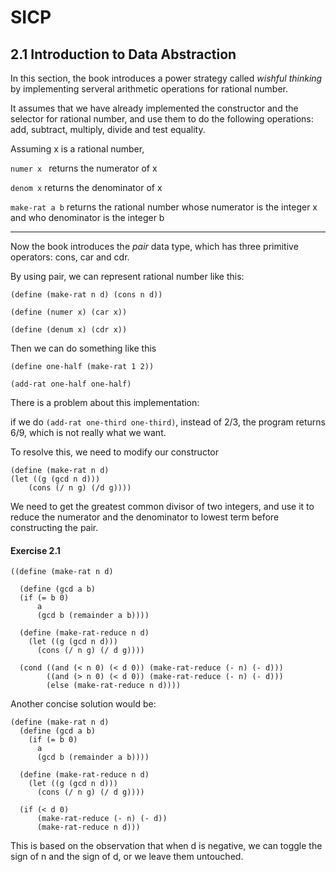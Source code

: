 # SICP 

## 2.1 Introduction to Data Abstraction

In this section, the book introduces a power strategy called *wishful thinking* by implementing serveral arithmetic operations for rational number.

It assumes that we have already implemented the constructor and the selector for rational number, and use them to do the following operations: add, subtract, multiply, divide and test equality.

Assuming x is a rational number,

`numer x ` returns the numerator of x

`denom x` returns the denominator of x

`make-rat a b` returns the rational number whose numerator is the integer x and who denominator is the integer b


***

Now the book introduces the *pair* data type, which has three primitive operators: cons, car and cdr.

By using pair, we can represent rational number like this:

```
(define (make-rat n d) (cons n d))

(define (numer x) (car x))

(define (denum x) (cdr x))

```

Then we can do something like this

```
(define one-half (make-rat 1 2))

(add-rat one-half one-half)

```

There is a problem about this implementation:

if we do `(add-rat one-third one-third)`, instead of 2/3, the program returns 6/9, which is not really what we want.

To resolve this, we need to modify our constructor

```
(define (make-rat n d)
(let ((g (gcd n d)))
	(cons (/ n g) (/d g))))
```

We need to get the greatest common divisor of two integers, and use it to reduce the numerator and the denominator to lowest term before constructing the pair.

#### Exercise 2.1

```
((define (make-rat n d)
  
  (define (gcd a b)
  (if (= b 0)
      a
      (gcd b (remainder a b))))

  (define (make-rat-reduce n d)
    (let ((g (gcd n d)))
      (cons (/ n g) (/ d g))))
  
  (cond ((and (< n 0) (< d 0)) (make-rat-reduce (- n) (- d)))
        ((and (> n 0) (< d 0)) (make-rat-reduce (- n) (- d)))
        (else (make-rat-reduce n d))))

```
Another concise solution would be:

```
(define (make-rat n d)
  (define (gcd a b)
    (if (= b 0)
      a
      (gcd b (remainder a b))))
  
  (define (make-rat-reduce n d)
    (let ((g (gcd n d)))
      (cons (/ n g) (/ d g))))
  
  (if (< d 0)
      (make-rat-reduce (- n) (- d))
      (make-rat-reduce n d)))

```

This is based on the observation that when d is negative, we can toggle the sign of n and the sign of d, or we leave them untouched.


